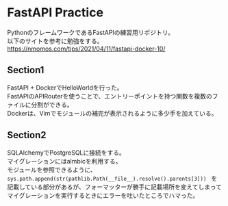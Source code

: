 # FastAPI Practice
PythonのフレームワークであるFastAPIの練習用リポジトリ。  
以下のサイトを参考に勉強をする。  
https://nmomos.com/tips/2021/04/11/fastapi-docker-10/

## Section1
FastAPI + DockerでHelloWorldを行った。  
FastAPIのAPIRouterを使うことで、エントリーポイントを持つ関数を複数のファイルに分割ができる。  
Dockerは、Vimでモジュールの補完が表示されるように多少手を加えている。

## Section2
SQLAlchemyでPostgreSQLに接続をする。  
マイグレーションにはalmbicを利用する。  
モジュールを参照できるように、
```sys.path.append(str(pathlib.Path(__file__).resolve().parents[3])) ```
を記載している部分があるが、フォーマッターが勝手に記載場所を変えてしまってマイグレーションを実行するときにエラーを吐いたところでハマった。
